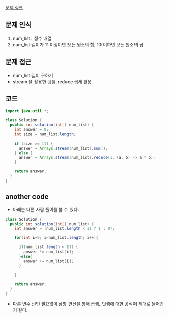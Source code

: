 [문제 링크](https://school.programmers.co.kr/learn/courses/30/lessons/181879)

## 문제 인식

1. num_list : 정수 배열
2. num_list 길이가 11 이상이면 모든 원소의 합, 10 이하면 모든 원소의 곱

## 문제 접근

- num_list 길이 구하기
- stream 을 활용한 덧셈, reduce 곱세 활용

## 코드

```java
import java.util.*;

class Solution {
  public int solution(int[] num_list) {
    int answer = 0;
    int size = num_list.length;

    if (size >= 11) {
      answer = Arrays.stream(num_list).sum();
    } else {
      answer = Arrays.stream(num_list).reduce(1, (a, b) -> a * b);
    }

    return answer;
  }
}
```
## another code

- 아래는 다른 사람 풀이를 볼 수 있다.

```java
class Solution {
  public int solution(int[] num_list) {
    int answer = (num_list.length < 11 ? 1 : 0);

    for(int i=0; i<num_list.length; i++){

      if(num_list.length < 11) {
        answer *= num_list[i];
      }else{
        answer += num_list[i];
      }

    }

    return answer;
  }
}
```

- 다른 변수 선언 필요없이 삼항 연산을 통해 곱셈, 덧셈에 대한 공식이 제대로 들어간 거 같다.